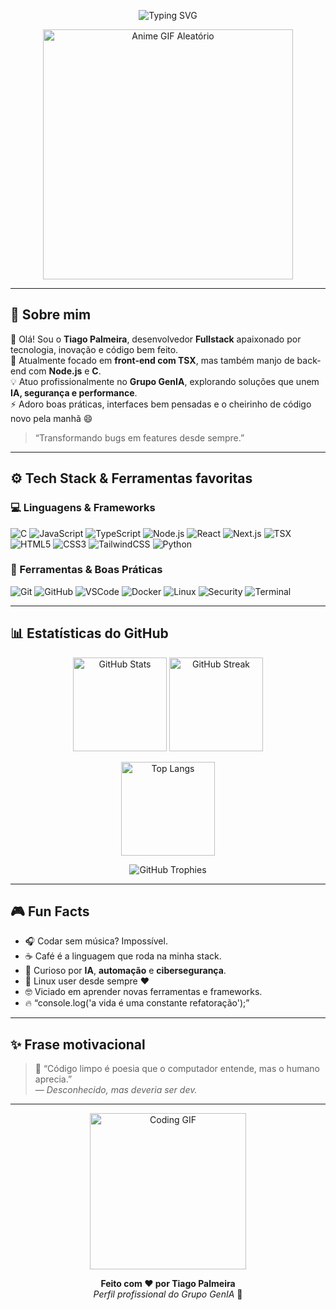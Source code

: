 <!-- Banner animado -->
<p align="center">
  <img src="https://readme-typing-svg.herokuapp.com?font=Fira+Code&pause=1000&color=00F7A7&center=true&vCenter=true&width=600&lines=Eai%2C+eu+sou+Tiago+Palmeira!;Fullstack+Dev+do+Grupo+GenIA;Front-end+em+TSX;C%C3%B3digo%2C+caf%C3%A9+e+criatividade+%E2%98%95%EF%B8%8F" alt="Typing SVG" />
</p>

<!-- GIF de anime aleatório no topo -->
<p align="center">
  <img src="https://media.giphy.com/media/v1.Y2lkPTc5MGI3NjExaHZyd2Y2OHVrd3d2NG1kM2x5bGJhMW1mbWpkbGt4dHN5dm5kZjM4NCZlcD12MV9pbnRlcm5hbF9naWZfYnlfaWQmY3Q9Zw/ZqlvCTNHpqrio/giphy.gif" width="400" alt="Anime GIF Aleatório"/>
</p>

---

## 👋 Sobre mim

🌟 Olá! Sou o **Tiago Palmeira**, desenvolvedor **Fullstack** apaixonado por tecnologia, inovação e código bem feito.  
🚀 Atualmente focado em **front-end com TSX**, mas também manjo de back-end com **Node.js** e **C**.  
💡 Atuo profissionalmente no **Grupo GenIA**, explorando soluções que unem **IA, segurança e performance**.  
⚡ Adoro boas práticas, interfaces bem pensadas e o cheirinho de código novo pela manhã 😄  

> “Transformando bugs em features desde sempre.”

---

## ⚙️ Tech Stack & Ferramentas favoritas

### 💻 Linguagens & Frameworks
![C](https://img.shields.io/badge/-C-A8B9CC?logo=c&logoColor=white)
![JavaScript](https://img.shields.io/badge/-JavaScript-F7DF1E?logo=javascript&logoColor=black)
![TypeScript](https://img.shields.io/badge/-TypeScript-3178C6?logo=typescript&logoColor=white)
![Node.js](https://img.shields.io/badge/-Node.js-339933?logo=node.js&logoColor=white)
![React](https://img.shields.io/badge/-React-61DAFB?logo=react&logoColor=black)
![Next.js](https://img.shields.io/badge/-Next.js-000000?logo=next.js)
![TSX](https://img.shields.io/badge/-TSX-3178C6?logo=react&logoColor=white)
![HTML5](https://img.shields.io/badge/-HTML5-E34F26?logo=html5&logoColor=white)
![CSS3](https://img.shields.io/badge/-CSS3-1572B6?logo=css3&logoColor=white)
![TailwindCSS](https://img.shields.io/badge/-TailwindCSS-38B2AC?logo=tailwindcss&logoColor=white)
![Python](https://img.shields.io/badge/-Python-3776AB?logo=python&logoColor=white)


### 🧰 Ferramentas & Boas Práticas
![Git](https://img.shields.io/badge/-Git-F05032?logo=git&logoColor=white)
![GitHub](https://img.shields.io/badge/-GitHub-181717?logo=github)
![VSCode](https://img.shields.io/badge/-VSCode-007ACC?logo=visual-studio-code)
![Docker](https://img.shields.io/badge/-Docker-2496ED?logo=docker&logoColor=white)
![Linux](https://img.shields.io/badge/-Linux-FCC624?logo=linux&logoColor=black)
![Security](https://img.shields.io/badge/-Security%20Best%20Practices-2E8B57?logo=shield&logoColor=white)
![Terminal](https://img.shields.io/badge/-Terminal-4D4D4D?logo=gnu-bash&logoColor=white)

---

## 📊 Estatísticas do GitHub

<p align="center">
  <img src="https://github-readme-stats.vercel.app/api?username=TiagoPalmeira&show_icons=true&theme=tokyonight&count_private=true" alt="GitHub Stats" height="150"/>
  <img src="https://github-readme-streak-stats.herokuapp.com/?user=TiagoPalmeira&theme=tokyonight" alt="GitHub Streak" height="150"/>
</p>

<p align="center">
  <img src="https://github-readme-stats.vercel.app/api/top-langs/?username=TiagoPalmeira&layout=compact&theme=tokyonight" alt="Top Langs" height="150"/>
</p>

<p align="center">
  <img src="https://github-profile-trophy.vercel.app/?username=TiagoPalmeira&theme=tokyonight&margin-w=8&margin-h=8&no-frame=true" alt="GitHub Trophies"/>
</p>

---

## 🎮 Fun Facts

- 🎧 Codar sem música? Impossível.  
- ☕ Café é a linguagem que roda na minha stack.  
- 🧠 Curioso por **IA**, **automação** e **cibersegurança**.  
- 🐧 Linux user desde sempre ❤️  
- 🤓 Viciado em aprender novas ferramentas e frameworks.  
- 🔥 “console.log('a vida é uma constante refatoração');”  

---

## ✨ Frase motivacional

> 💬 “Código limpo é poesia que o computador entende, mas o humano aprecia.”  
> — *Desconhecido, mas deveria ser dev.*

---

<p align="center">
  <!-- GIF divertido e compatível com GitHub -->
  <img src="https://media.giphy.com/media/LMt9638dO8dftAjtco/giphy.gif" width="250" alt="Coding GIF"/>
</p>

<p align="center">
  <b>Feito com ❤️ por Tiago Palmeira</b><br/>
  <i>Perfil profissional do Grupo GenIA</i> 🚀
</p>
